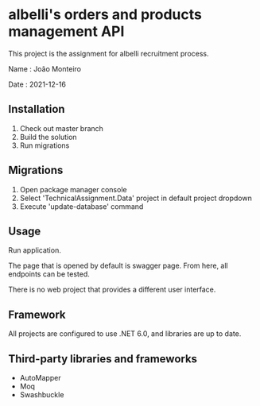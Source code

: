 # albelli's orders and products management API

This project is the assignment for albelli recruitment process.

Name : João Monteiro

Date : 2021-12-16

## Installation
1. Check out master branch
2. Build the solution
3. Run migrations

## Migrations
1. Open package manager console
2. Select 'TechnicalAssignment.Data' project in default project dropdown
3. Execute 'update-database' command

## Usage
Run application.

The page that is opened by default is swagger page. From here, all
endpoints can be tested.

There is no web project that provides a different user interface.

## Framework
All projects are configured to use .NET 6.0, and libraries are up to
date.

## Third-party libraries and frameworks
* AutoMapper
* Moq
* Swashbuckle
